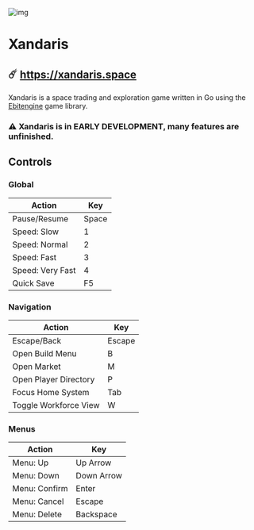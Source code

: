 ![img](/home/hunter/Desktop/xandaris-ii/assets/images/xandaris.png)
# Xandaris

## ☄️ https://xandaris.space

Xandaris is a space trading and exploration game written in Go using the [Ebitengine](https://github.com/hajimehoshi/ebiten/v2) game library.

### ⚠️ Xandaris is in EARLY DEVELOPMENT, many features are unfinished.

## Controls

### Global
| Action | Key |
| --- | --- |
| Pause/Resume | Space |
| Speed: Slow | 1 |
| Speed: Normal | 2 |
| Speed: Fast | 3 |
| Speed: Very Fast | 4 |
| Quick Save | F5 |

### Navigation
| Action | Key |
| --- | --- |
| Escape/Back | Escape |
| Open Build Menu | B |
| Open Market | M |
| Open Player Directory | P |
| Focus Home System | Tab |
| Toggle Workforce View | W |

### Menus
| Action | Key |
| --- | --- |
| Menu: Up | Up Arrow |
| Menu: Down | Down Arrow |
| Menu: Confirm | Enter |
| Menu: Cancel | Escape |
| Menu: Delete | Backspace |
